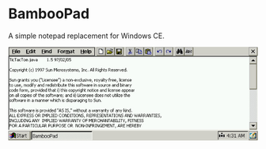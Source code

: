 # BambooPad

A simple notepad replacement for Windows CE.

![Main Screenshot](Screenshots/main.jpg)

